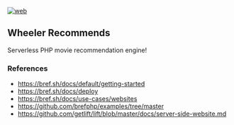 [![web](https://github.com/wheeleruniverse/wheelerrecommends/actions/workflows/web.yml/badge.svg)](https://github.com/wheeleruniverse/wheelerrecommends/actions/workflows/web.yml)

## Wheeler Recommends

Serverless PHP movie recommendation engine!

### References

* https://bref.sh/docs/default/getting-started
* https://bref.sh/docs/deploy
* https://bref.sh/docs/use-cases/websites
* https://github.com/brefphp/examples/tree/master
* https://github.com/getlift/lift/blob/master/docs/server-side-website.md